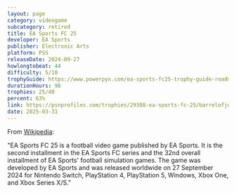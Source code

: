 ```yaml
---
layout: page
category: videogame
subcategory: retired
title: EA Sports FC 25
developer: EA Sports
publisher: Electronic Arts
platform: PS5
releaseDate: 2024-09-27
howlongtobeat: 44
difficulty: 5/10
trophyGuide: https://www.powerpyx.com/ea-sports-fc25-trophy-guide-roadmap/
durationHours: 98
trophies: 25/40
percent: 63%
link: https://psnprofiles.com/trophies/29388-ea-sports-fc-25/barrelofjuice
date: 2025-03-31
---
```


From [Wikipedia](https://en.wikipedia.org/wiki/EA_Sports_FC_25):

"EA Sports FC 25 is a football video game published by EA Sports. It is the second installment in the EA Sports FC series and the 32nd overall installment of EA Sports' football simulation games. The game was developed by EA Sports and was released worldwide on 27 September 2024 for Nintendo Switch, PlayStation 4, PlayStation 5, Windows, Xbox One, and Xbox Series X/S."
